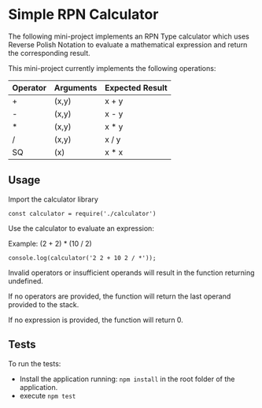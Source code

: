 # Simple RPN Calculator

The following mini-project implements an RPN Type calculator which uses Reverse Polish Notation to evaluate a mathematical expression and return the corresponding result.

This mini-project currently implements the following operations:

| Operator | Arguments | Expected Result |
|----------|-----------|-----------------|
|+|(x,y)|x + y|
|-|(x,y)|x - y|
|*|(x,y)|x * y|
|/|(x,y)|x / y|
|SQ|(x)|x * x|

## Usage
Import the calculator library

`const calculator = require('./calculator')`

Use the calculator to evaluate an expression:

Example: 
(2 + 2) * (10 / 2)

`console.log(calculator('2 2 + 10 2 / *'));`

Invalid operators or insufficient operands will result in the function returning undefined.

If no operators are provided, the function will return the last operand provided to the stack.

If no expression is provided, the function will return 0.

## Tests
To run the tests:

- Install the application running: `npm install` in the root folder of the application.
- execute `npm test`
